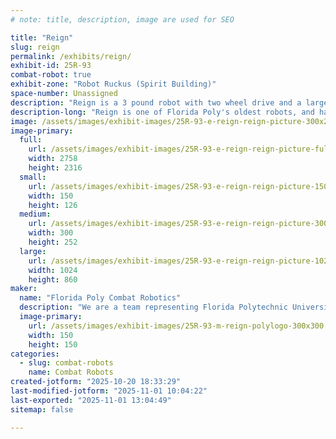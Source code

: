 ```yaml
---
# note: title, description, image are used for SEO

title: "Reign"
slug: reign
permalink: /exhibits/reign/
exhibit-id: 25R-93
combat-robot: true
exhibit-zone: "Robot Ruckus (Spirit Building)"
space-number: Unassigned
description: "Reign is a 3 pound robot with two wheel drive and a large vertical spinner."
description-long: "Reign is one of Florida Poly's oldest robots, and has been worked on by multiple people over time. The current design of the 3 pound robot features multiple front end options depending on it's opponent."
image: /assets/images/exhibit-images/25R-93-e-reign-reign-picture-300x252.jpg
image-primary: 
  full:
    url: /assets/images/exhibit-images/25R-93-e-reign-reign-picture-full.jpg
    width: 2758
    height: 2316
  small:
    url: /assets/images/exhibit-images/25R-93-e-reign-reign-picture-150x126.jpg
    width: 150
    height: 126
  medium:
    url: /assets/images/exhibit-images/25R-93-e-reign-reign-picture-300x252.jpg
    width: 300
    height: 252
  large:
    url: /assets/images/exhibit-images/25R-93-e-reign-reign-picture-1024x860.jpg
    width: 1024
    height: 860
maker: 
  name: "Florida Poly Combat Robotics"
  description: "We are a team representing Florida Polytechnic University."
  image-primary:
    url: /assets/images/exhibit-images/25R-93-m-reign-polylogo-300x300.jpg
    width: 150
    height: 150
categories: 
  - slug: combat-robots
    name: Combat Robots
created-jotform: "2025-10-20 18:33:29"
last-modified-jotform: "2025-11-01 10:04:22"
last-exported: "2025-11-01 13:04:49"
sitemap: false

---
```

